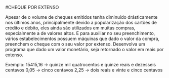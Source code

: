 #CHEQUE POR EXTENSO

Apesar de o volume de cheques emitidos tenha diminuído drásticamente nos últimos anos, 
principalmente devido a popularização dos cartões de crédito e débito, 
eles ainda são utilizados em muitas compras, especialmente a de valores altos. 
E para auxiliar no seu preenchimento, vários estabelecimentos possuem máquinas que dado o valor da compra, 
preenchem o cheque com o seu valor por extenso.
Desenvolva um programa que dado um valor monetário, seja retornado o valor em reais por extenso.

Exemplo:
15415,16 -> quinze mil quatrocentos e quinze reais e dezesseis centavos
0,05 -> cinco centavos
2,25 -> dois reais e vinte e cinco centavos

